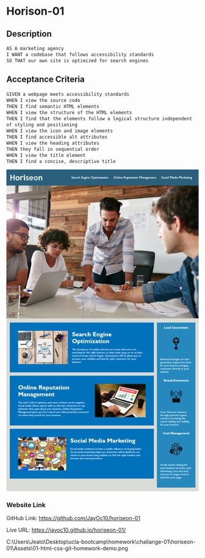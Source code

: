 # Horison-01 


## Description

```
AS A marketing agency
I WANT a codebase that follows accessibility standards
SO THAT our own site is optimized for search engines
```


## Acceptance Criteria
```
GIVEN a webpage meets accessibility standards
WHEN I view the source code
THEN I find semantic HTML elements
WHEN I view the structure of the HTML elements
THEN I find that the elements follow a logical structure independent of styling and positioning
WHEN I view the icon and image elements
THEN I find accessible alt attributes
WHEN I view the heading attributes
THEN they fall in sequential order
WHEN I view the title element
THEN I find a concise, descriptive title
```

![The Horiseon webpage includes a navigation bar, a header image, and cards with text and images at the bottom of the page.](./Assets/01-html-css-git-homework-demo.png)


### Website Link

GitHub Link:
https://github.com/JayOc10/horiseon-01

Live URL:
https://jayoc10.github.io/horiseon-01/

C:\Users\Jeato\Desktop\ucla-bootcamp\homework\challange-01\horiseon-01\Assets\01-html-css-git-homework-demo.png

